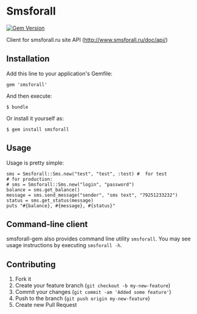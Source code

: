 # Smsforall

[![Gem Version](https://badge.fury.io/rb/smsforall.png)](http://badge.fury.io/rb/smsforall)

Client for smsforall.ru site API (http://www.smsforall.ru/doc/api/)

## Installation

Add this line to your application's Gemfile:

    gem 'smsforall'

And then execute:

    $ bundle

Or install it yourself as:

    $ gem install smsforall

## Usage

Usage is pretty simple:

    sms = Smsforall::Sms.new("test", "test", :test) #  for test
	# for production:
    # sms = Smsforall::Sms.new("login", "password")
    balance = sms.get_balance()
    message = sms.send_message("sender", "sms text", "79251233232")
    status = sms.get_status(message)
    puts "#{balance}, #{message}, #{status}"

## Command-line client

smsforall-gem also provides command line utility `smsforall`. You may see usage instructions by executing `smsforall -h`.

## Contributing

1. Fork it
2. Create your feature branch (`git checkout -b my-new-feature`)
3. Commit your changes (`git commit -am 'Added some feature'`)
4. Push to the branch (`git push origin my-new-feature`)
5. Create new Pull Request
